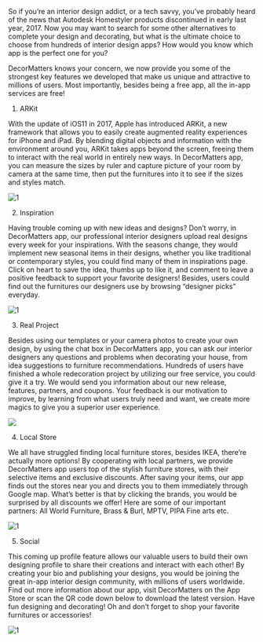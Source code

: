 So if you’re an interior design addict, or a tech savvy, you’ve probably heard of the news that Autodesk Homestyler products discontinued in early last year, 2017. Now you may want to search for some other alternatives to complete your design and decorating, but what is the ultimate choice to choose from hundreds of interior design apps? How would you know which app is the perfect one for you?

DecorMatters knows your concern, we now provide you some of the strongest key features we developed that make us unique and attractive to millions of users. Most importantly, besides being a free app, all the in-app services are free!

1. ARKit

With the update of iOS11 in 2017, Apple has introduced ARKit, a new framework that allows you to easily create augmented reality experiences for iPhone and iPad. By blending digital objects and information with the environment around you, ARKit takes apps beyond the screen, freeing them to interact with the real world in entirely new ways. In DecorMatters app, you can measure the sizes by ruler and capture picture of your room by camera at the same time, then put the furnitures into it to see if the sizes and styles match.

![1](https://didr9pubr8qfh.cloudfront.net/blog/blog-page/blog-page-2/1.jpg)

2. Inspiration

Having trouble coming up with new ideas and designs? Don’t worry, in DecorMatters app, our professional interior designers upload real designs every week for your inspirations. With the seasons change, they would implement new seasonal items in their designs, whether you like traditional or contemporary styles, you could find many of them in inspirations page. Click on heart to save the idea, thumbs up to like it, and comment to leave a positive feedback to support your favorite designers! Besides, users could find out the furnitures our designers use by browsing “designer picks” everyday.

![1](https://didr9pubr8qfh.cloudfront.net/blog/blog-page/blog-page-2/2.jpg)

3. Real Project

Besides using our templates or your camera photos to create your own design, by using the chat box in DecorMatters app, you can ask our interior designers any questions and problems when decorating your house, from idea suggestions to furniture recommendations. Hundreds of users have finished a whole redecoration project by utilizing our free service, you could give it a try. We would send you information about our new release, features, partners, and coupons. Your feedback is our motivation to improve, by learning from what users truly need and want, we create more magics to give you a superior user experience.

![](https://didr9pubr8qfh.cloudfront.net/blog/blog-page/blog-page-2/3.jpg)

4. Local Store

We all have struggled finding local furniture stores, besides IKEA, there’re actually more options! By cooperating with local partners, we provide DecorMatters app users top of the stylish furniture stores, with their selective items and exclusive discounts. After saving your items, our app finds out the stores near you and directs you to them immediately through Google map. What’s better is that by clicking the brands, you would be surprised by all discounts we offer! Here are some of our important partners: All World Furniture, Brass & Burl, MPTV, PIPA Fine arts etc.

![1](https://didr9pubr8qfh.cloudfront.net/blog/blog-page/blog-page-2/4.jpg)

5. Social

This coming up profile feature allows our valuable users to build their own designing profile to share their creations and interact with each other! By creating your bio and publishing your designs, you would be joining the great in-app interior design community, with millions of users worldwide. Find out more information about our app, visit DecorMatters on the App Store or scan the QR code down below to download the latest version. Have fun designing and decorating! Oh and don’t forget to shop your favorite furnitures or accessories!

![1](https://didr9pubr8qfh.cloudfront.net/blog/blog-page/blog-page-2/5.jpg)

